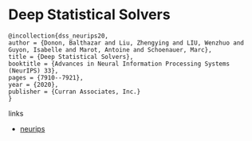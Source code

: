 # Deep Statistical Solvers

```
@incollection{dss_neurips20,
author = {Donon, Balthazar and Liu, Zhengying and LIU, Wenzhuo and Guyon, Isabelle and Marot, Antoine and Schoenauer, Marc},
title = {Deep Statistical Solvers},
booktitle = {Advances in Neural Information Processing Systems (NeurIPS) 33},
pages = {7910--7921},
year = {2020},
publisher = {Curran Associates, Inc.}
}
```

links
- [neurips](https://papers.nips.cc//paper/2020/hash/5a16bce575f3ddce9c819de125ba0029-Abstract.html)
